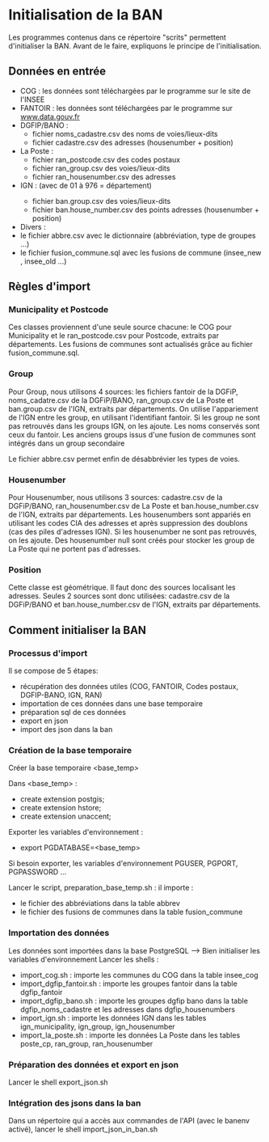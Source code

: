 # Initialisation de la BAN

Les programmes contenus dans ce répertoire "scrits" permettent d'initialiser la BAN. Avant de le faire, expliquons le principe de l'initialisation.

## Données en entrée 

- COG : les données sont téléchargées par le programme sur le site de l'INSEE 
- FANTOIR : les données sont téléchargées par le programme sur www.data.gouv.fr
- DGFIP/BANO : 
  - fichier noms_cadastre.csv des noms de voies/lieux-dits 
  - fichier cadastre.csv des adresses (housenumber + position)
- La Poste :  
  - fichier ran_postcode.csv des codes postaux
  - fichier ran_group.csv des voies/lieux-dits
  - fichier ran_housenumber.csv des adresses
- IGN : (avec <dep> de 01 à 976 = département)
  - fichier ban.group<dep>.csv des voies/lieux-dits
  - fichier ban.house_number<dep>.csv des points adresses (housenumber + position)
- Divers :
 - le fichier abbre.csv avec le dictionnaire (abbréviation, type de groupes ...)
 - le fichier fusion_commune.sql avec les fusions de commune (insee_new , insee_old ...)



## Règles d'import

### Municipality et Postcode

Ces classes proviennent d'une seule source chacune: le COG pour Municipality et le ran_postcode.csv pour Postcode, extraits par départements.
Les fusions de communes sont actualisés grâce au fichier fusion_commune.sql.

### Group

Pour Group, nous utilisons 4 sources: les fichiers fantoir de la DGFiP, noms_cadatre.csv de la DGFiP/BANO, ran_group.csv de La Poste et ban.group<Dep>.csv de l'IGN, extraits par départements.
On utilise l'appariement de l'IGN entre les group, en utilisant l'identifiant fantoir. Si les group ne sont pas retrouvés dans les groups IGN, on les ajoute.
Les noms conservés sont ceux du fantoir.
Les anciens groups issus d'une fusion de communes sont intégrés dans un group secondaire

Le fichier abbre.csv permet enfin de désabbrévier les types de voies.

### Housenumber

Pour Housenumber, nous utilisons 3 sources: cadastre.csv de la DGFiP/BANO, ran_housenumber.csv de La Poste et ban.house_number<Dep>.csv de l'IGN, extraits par départements.
Les housenumbers sont appariés en utilisant les codes CIA des adresses et après suppression des doublons (cas des piles d'adresses IGN). Si les housenumber ne sont pas retrouvés, on les ajoute. 
Des housenumber null sont créés pour stocker les group de La Poste qui ne portent pas d'adresses.


### Position

Cette classe est géométrique. Il faut donc des sources localisant les adresses. Seules 2 sources sont donc utilisées: cadastre.csv de la DGFiP/BANO et ban.house_number<Dep>.csv de l'IGN, extraits par départements.

## Comment initialiser la BAN

### Processus d'import 
Il se compose de 5 étapes:
- récupération des données utiles (COG, FANTOIR, Codes postaux, DGFIP-BANO, IGN, RAN)
- importation de ces données dans une base temporaire
- préparation sql de ces données 
- export en json
- import des json dans la ban

### Création de la base temporaire
Créer la base temporaire <base_temp>

Dans <base_temp> :
- create extension postgis;
- create extension hstore;
- create extension unaccent;

Exporter les variables d'environnement :
- export PGDATABASE=<base_temp>

Si besoin exporter, les variables d'environnement PGUSER, PGPORT, PGPASSWORD ...

Lancer le script, preparation_base_temp.sh : il importe :
- le fichier des abbréviations dans la table abbrev 
- le fichier des fusions de communes dans la table fusion_commune
 
### Importation des données
Les données sont importées dans la base PostgreSQL <basetemp> --> Bien initialiser les variables d'environnement
Lancer les shells :
- import_cog.sh : importe les communes du COG dans la table insee_cog
- import_dgfip_fantoir.sh : importe les groupes fantoir dans la table dgfip_fantoir
- import_dgfip_bano.sh : importe les groupes dgfip bano dans la table dgfip_noms_cadastre et les adresses dans dgfip_housenumbers
- import_ign.sh : importe les données IGN dans les tables ign_municipality, ign_group, ign_housenumber
- import_la_poste.sh : importe les données La Poste dans les tables poste_cp, ran_group, ran_housenumber

### Préparation des données et export en json
Lancer le shell export_json.sh

### Intégration des jsons dans la ban
Dans un répertoire qui a accès aux commandes de l'API (avec le banenv activé), lancer le shell import_json_in_ban.sh
